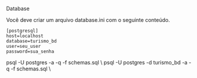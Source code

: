 Database

Você deve criar um arquivo database.ini com o seguinte conteúdo.
```
[postgresql]
host=localhost
database=turismo_bd
user=seu_user
password=sua_senha
```
psql -U postgres -a -q -f schemas.sql \\
psql -U postgres -d turismo_bd -a -q -f schemas.sql \\